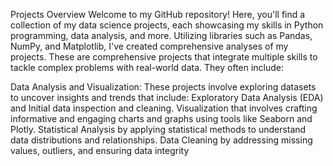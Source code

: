 Projects Overview
Welcome to my GitHub repository! Here, you'll find a collection of my data science projects, each showcasing my skills in Python programming, data analysis, and more. Utilizing libraries such as Pandas, NumPy, and Matplotlib, I've created comprehensive analyses of my projects. These are comprehensive projects that integrate multiple skills to tackle complex problems with real-world data. They often include:

Data Analysis and Visualization: These projects involve exploring datasets to uncover insights and trends that include:
Exploratory Data Analysis (EDA) and Initial data inspection and cleaning.
Visualization that involves crafting informative and engaging charts and graphs using tools like Seaborn and Plotly.
Statistical Analysis by applying statistical methods to understand data distributions and relationships.
Data Cleaning by addressing missing values, outliers, and ensuring data integrity



